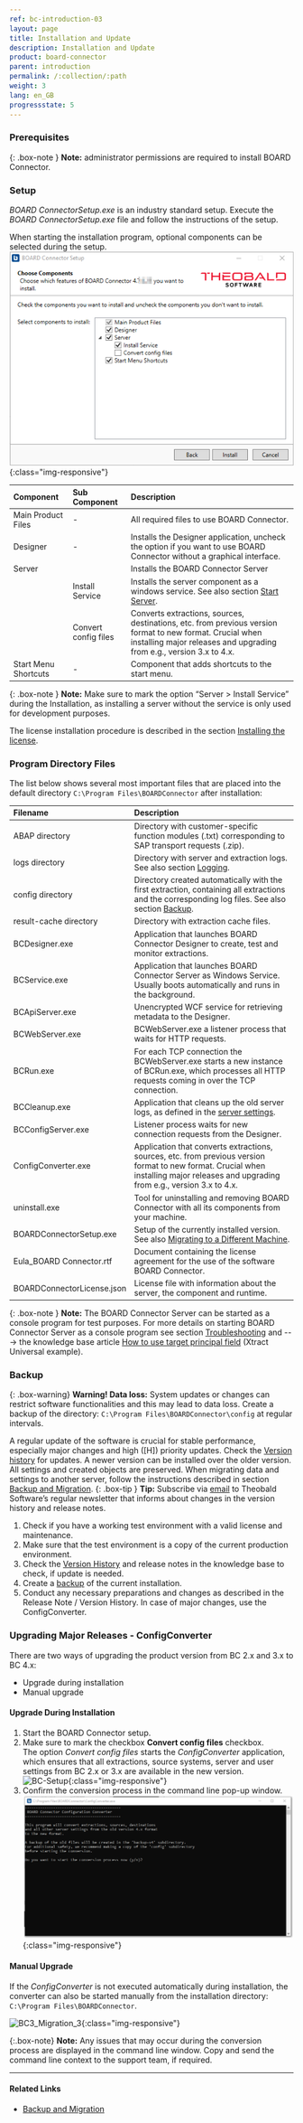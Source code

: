 ```yaml
---
ref: bc-introduction-03
layout: page
title: Installation and Update
description: Installation and Update
product: board-connector
parent: introduction
permalink: /:collection/:path
weight: 3
lang: en_GB
progressstate: 5
---
```

### Prerequisites

{: .box-note }
**Note:** administrator permissions are required to install BOARD Connector.

### Setup

*BOARD ConnectorSetup.exe* is an industry standard setup.  Execute the *BOARD ConnectorSetup.exe* file and follow the instructions of the setup.

When starting the installation program, optional components can be selected during the setup. 
![BC-Setup](/img/content/board/BC_Setup_2.png){:class="img-responsive"}

|Component | Sub Component| Description |
|:----|:---|:---|
|Main Product Files |- | All required files to use BOARD Connector. |
|Designer | -| Installs the Designer application, uncheck the option if you want to use BOARD Connector without a graphical interface. |
|Server | | Installs the BOARD Connector Server |
|<!---->| Install Service| Installs the server component as a windows service. See also section [Start Server](../server/start-server). |
| <!---->  |  Convert config files | Converts extractions, sources, destinations, etc. from previous version format to new format. Crucial when installing major releases and upgrading from e.g., version 3.x to 4.x.|
|Start Menu Shortcuts |- |Component that adds shortcuts to the start menu.|

{: .box-note }
**Note:** Make sure to mark the option “Server > Install Service” during the Installation, as installing a server without the service is only used for development purposes.

The license installation procedure is described in the section [Installing the license](./license#installing-the-board-connector-license---board-connectorlicensejson).

### Program Directory Files
The list below shows several most important files that are placed into the default directory ``C:\Program Files\BOARDConnector`` after installation:

|Filename | Description |
|:----|:---|
| ABAP directory | Directory with customer-specific function modules (.txt) corresponding to SAP transport requests (.zip).|
| logs directory| Directory with server and extraction logs. See also section [Logging](../logging). |
| config directory | Directory created automatically with the first extraction, containing all extractions and the corresponding log files. See also section [Backup](#backup). |
| result-cache directory | Directory with extraction cache files. |
| BCDesigner.exe | Application that launches BOARD Connector Designer to create, test and monitor extractions.|
| BCService.exe | Application that launches BOARD Connector Server as Windows Service.  Usually boots automatically and runs in the background. |
| BCApiServer.exe| Unencrypted WCF service for retrieving metadata to the Designer.  |
| BCWebServer.exe| BCWebServer.exe a listener process that waits for HTTP requests. |
| BCRun.exe| For each TCP connection the BCWebServer.exe starts a new instance of BCRun.exe, which processes all HTTP requests coming in over the TCP connection. |
| BCCleanup.exe| Application that cleans up the old server logs, as defined in the [server settings](../server/server-settings). |
| BCConfigServer.exe| Listener process waits for new connection requests from the Designer. |
| ConfigConverter.exe| Application that converts extractions, sources, etc. from previous version format to new format. Crucial when installing major releases and upgrading from e.g., version 3.x to 4.x. |
| uninstall.exe| Tool for uninstalling and removing BOARD Connector with all its components from your machine. |
| BOARDConnectorSetup.exe| Setup of the currently installed version. See also [Migrating to a Different Machine](../advanced-techniques/backup-and-migration#migration-to-a-different-machine).|
| Eula_BOARD Connector.rtf | Document containing the license agreement for the use of the software BOARD Connector.|
| BOARDConnectorLicense.json |  License file with information about the server, the component and runtime. |


{: .box-note }
**Note:** The BOARD Connector Server can be started as a console program for test purposes.
For more details on starting BOARD Connector Server as a console program see section [Troubleshooting](../advanced-techniques/troubleshooting) and ---> the knowledge base article [How to use target principal field](https://kb.theobald-software.com/xtract-universal/target-principal-TPN) (Xtract Universal example).


### Backup

{: .box-warning}
**Warning! Data loss:**
System updates or changes can restrict software functionalities and this may lead to data loss. 
Create a backup of the directory: `C:\Program Files\BOARDConnector\config` at regular intervals.

A regular update of the software is crucial for stable performance, especially major changes and high ([H]) priority
updates. Check the [Version history](https://kb.theobald-software.com/version-history) for updates. A newer version
can be installed over the older version. All settings and created objects are preserved. When migrating data and
settings to another server, follow the instructions described in section [Backup and Migration](../advanced-techniques/backup-and-migration).
{: .box-tip }
**Tip:** Subscribe via [email](mailto:info@theobald-software.com) to Theobald Software’s regular newsletter that
informs about changes in the version history and release notes.

1. Check if you have a working test environment with a valid license and maintenance.
2. Make sure that the test environment is a copy of the current production environment.
3. Check the [Version History](https://kb.theobald-software.com/version-history) and release notes in the
knowledge base to check, if update is needed.
4. Create a [backup](../advanced-techniques/backup-and-migration) of the current installation.
5. Conduct any necessary preparations and changes as described in the Release Note / Version History. In case of major changes, use the ConfigConverter.

### Upgrading Major Releases - ConfigConverter

There are two ways of upgrading the product version from BC 2.x and 3.x to BC 4.x:
- Upgrade during installation
- Manual upgrade


#### Upgrade During Installation
1. Start the BOARD Connector setup.
2. Make sure to mark the checkbox **Convert config files** checkbox. <br>
The option *Convert config files* starts the *ConfigConverter* application, which ensures that all extractions, source systems, server and user settings from BC 2.x or 3.x are available in the new version. <br> 
![BC-Setup](/img/content/content/board/BC_Setup_2.png){:class="img-responsive"}
3. Confirm the conversion process in the command line pop-up window.  
![BC3_Migration_2.png](/img/content/board/BC_Migration_3.png){:class="img-responsive"}


#### Manual Upgrade
If the *ConfigConverter* is not executed automatically during installation, the converter can also be started manually from the installation directory: ``C:\Program Files\BOARDConnector``. <br>

![BC3_Migration_3](/img/content/BC3_Migration_3.png){:class="img-responsive"}

{:.box-note}
**Note:** Any issues that may occur during the conversion process are displayed in the command line window. Copy and send the command line context to the support team, if required.   

****
#### Related Links
- [Backup and Migration](../advanced-techniques/backup-and-migration)
